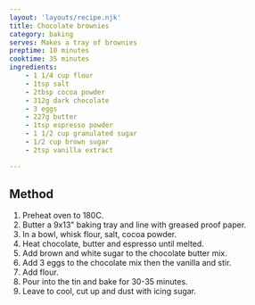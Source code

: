 ```yaml
---
layout: 'layouts/recipe.njk'
title: Chocolate brownies
category: baking
serves: Makes a tray of brownies
preptime: 10 minutes
cooktime: 35 minutes
ingredients:
    - 1 1/4 cup flour
    - 1tsp salt
    - 2tbsp cocoa powder
    - 312g dark chocolate
    - 3 eggs
    - 227g butter
    - 1tsp espresso powder
    - 1 1/2 cup granulated sugar
    - 1/2 cup brown sugar
    - 2tsp vanilla extract

---
```


## Method
1. Preheat oven to 180C.
2. Butter a 9x13" baking tray and line with greased proof paper.
3. In a bowl, whisk flour, salt, cocoa powder.
4. Heat chocolate, butter and espresso until melted.
5. Add brown and white sugar to the chocolate butter mix.
6. Add 3 eggs to the chocolate mix then the vanilla and stir.
7. Add flour.
8. Pour into the tin and bake for 30-35 minutes.
9. Leave to cool, cut up and dust with icing sugar.

